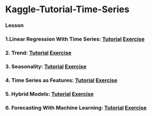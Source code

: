 # Kaggle-Tutorial-Time-Series

### Lesson

### 1.Linear Regression With Time Series: [Tutorial](https://github.com/SANGJUN12-KIM/Kaggle-Tutorial-Time-Series/blob/main/LinearRegressionWithTimeSeries.ipynb) [Exercise](https://github.com/SANGJUN12-KIM/Kaggle-Tutorial-Time-Series/blob/main/exercise-linear-regression-with-time-series.ipynb)

### 2. Trend: [Tutorial](https://github.com/SANGJUN12-KIM/Kaggle-Tutorial-Time-Series/blob/main/Trend.ipynb) [Exercise](https://github.com/SANGJUN12-KIM/Kaggle-Tutorial-Time-Series/blob/main/exercise-trend.ipynb)

### 3. Seasonality: [Tutorial](https://github.com/SANGJUN12-KIM/Kaggle-Tutorial-Time-Series/blob/main/Seasonality.ipynb) [Exercise](https://github.com/SANGJUN12-KIM/Kaggle-Tutorial-Time-Series/blob/main/exercise-seasonality.ipynb)

### 4. Time Series as Features: [Tutorial](https://github.com/SANGJUN12-KIM/Kaggle-Tutorial-Time-Series/blob/main/Time-Series-as-Features.ipynb) [Exercise](https://github.com/SANGJUN12-KIM/Kaggle-Tutorial-Time-Series/blob/main/exercise-time-series-as-features.ipynb)

### 5. Hybrid Models: [Tutorial](https://github.com/SANGJUN12-KIM/Kaggle-Tutorial-Time-Series/blob/main/Hybrid-Models.ipynb) [Exercise](https://github.com/SANGJUN12-KIM/Kaggle-Tutorial-Time-Series/blob/main/exercise-hybrid-models.ipynb)

### 6. Forecasting With Machine Learning: [Tutorial](https://github.com/SANGJUN12-KIM/Kaggle-Tutorial-Time-Series/blob/main/Forecasting-With-Machine-Learning.ipynb) [Exercise](https://github.com/SANGJUN12-KIM/Kaggle-Tutorial-Time-Series/blob/main/exercise-forecasting-with-machine-learning.ipynb)

